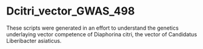 # Dcitri_vector_GWAS_498
These scripts were generated in an effort to understand the genetics underlaying vector competence of Diaphorina citri, the vector of Candidatus Liberibacter asiaticus.
